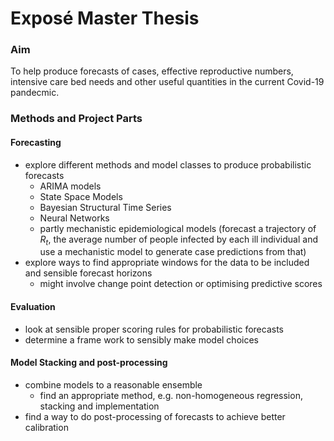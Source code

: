 
# Exposé Master Thesis

### Aim
To help produce forecasts of cases, effective reproductive numbers, intensive care bed needs and other useful quantities in the current Covid-19 pandecmic. 

### Methods and Project Parts

#### Forecasting
- explore different methods and model classes to produce probabilistic forecasts
    - ARIMA models
    - State Space Models
    - Bayesian Structural Time Series
    - Neural Networks
    - partly mechanistic epidemiological models (forecast a trajectory of $R_t$, the average number of people infected by each ill individual and use a mechanistic model to generate case predictions from that)
- explore ways to find appropriate windows for the data to be included and sensible forecast horizons
    - might involve change point detection or optimising predictive scores

#### Evaluation
- look at sensible proper scoring rules for probabilistic forecasts
- determine a frame work to sensibly make model choices

#### Model Stacking and post-processing
- combine models to a reasonable ensemble
    - find an appropriate method, e.g. non-homogeneous regression, stacking and implementation
- find a way to do post-processing of forecasts to achieve better calibration

    
